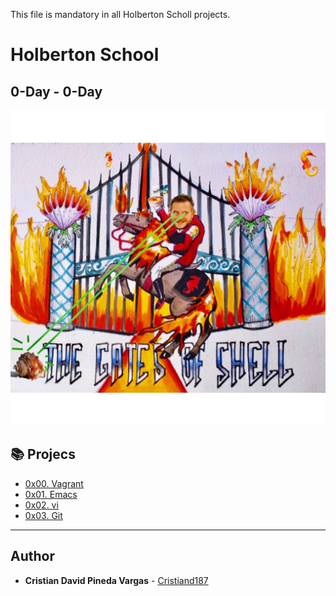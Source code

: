 This file is mandatory in all Holberton Scholl projects.

# Holberton School

## 0-Day - 0-Day

![Shell](https://raw.githubusercontent.com/cristiand187/holbertonschool-zero_day/master/shell.jpeg)


## :books: Projecs

* [0x00. Vagrant](https://github.com/Cristiand187/holbertonschool-zero_day/tree/master/0x00-vagrant)
* [0x01. Emacs](https://github.com/Cristiand187/holbertonschool-zero_day/tree/master/0x01-emacs)
* [0x02. vi](https://github.com/Cristiand187/holbertonschool-zero_day/tree/master/0x02-vi)
* [0x03. Git](https://github.com/Cristiand187/holbertonschool-zero_day/tree/master/0x03-git)


---

## Author
* **Cristian David Pineda Vargas** - [Cristiand187](https://github.com/Cristiand187)